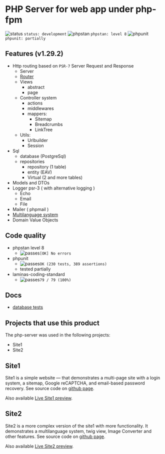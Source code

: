# PHP Server for web app under php-fpm

![status](https://placehold.co/15x15/f03c15/f03c15.png) `status: development`
![phpstan](https://placehold.co/15x15/1589F0/1589F0.png) `phpstan: level 8`
![phpunit](https://placehold.co/15x15/c5f015/c5f015.png) `phpunit: partially`

## Features (v1.29.2)

- Http routing based on `PSR-7` Server Request and Response
  - Server
  - [Router](./docs/router/00_readme.md)
  - Views
    - abstract
    - page
  - Controller system
    - actions
    - middlewares
    - mappers:
      - Sitemap
      - Breadcrumbs
      - LinkTree
  - Utils:
    - Urlbuilder
    - Session
- Sql
  - database (PostgreSql)
  - repositories  
    - repository (1 table)
    - entity (EAV)
    - Virtual (2 and more tables)
- Models and DTOs
- Logger psr-3 ( with alternative logging )  
  - Echo  
  - Email  
  - File  
- Mailer ( phpmail )  
- [Multilanguage system](./docs/multilanguage-system/01-readme.md)
- Domain Value Objects

## Code quality

- phpstan level 8
  - ![passes](https://placehold.co/15x15/0dbc79/0dbc79.png)`[OK] No errors`  
- phpunit
  - ![passes](https://placehold.co/15x15/0dbc79/0dbc79.png)`OK (230 tests, 389 assertions)`
  - tested partially
- laminas-coding-standard
  - ![passes](https://placehold.co/15x15/0dbc79/0dbc79.png)`79 / 79 (100%)`

## Docs

- [database tests](./docs/tests/database.md)

## Projects that use this product

The php-server was used in the following projects:

- Site1
- Site2

## Site1

Site1 is a simple website — that demonstrates a multi-page site with a login system, a sitemap, Google reCAPTCHA, and email-based password recovery. See source code on [github page](https://github.com/Romchik38/site1).

Also available [Live Site1 preview](https://site1.romanenko-studio.dev/).

## Site2

Site2 is a more complex version of the site1 with more functionality. It demonstrates a multilanguage system, twig view, Image Converter and other features. See source code on [github page](https://github.com/Romchik38/site2).

Also available [Live Site2 preview](https://site2.romanenko-studio.dev/en/about-this-site).
